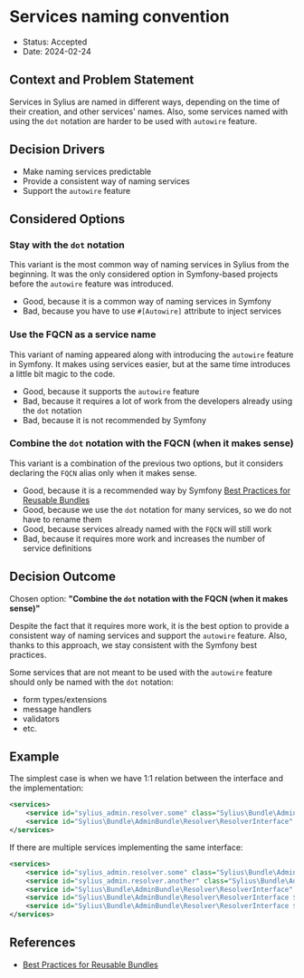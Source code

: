 # Services naming convention

* Status: Accepted
* Date: 2024-02-24

## Context and Problem Statement

Services in Sylius are named in different ways, depending on the time of their creation, and other services' names.
Also, some services named with using the `dot` notation are harder to be used with `autowire` feature.

## Decision Drivers

* Make naming services predictable
* Provide a consistent way of naming services
* Support the `autowire` feature

## Considered Options

### Stay with the `dot` notation

This variant is the most common way of naming services in Sylius from the beginning.
It was the only considered option in Symfony-based projects before the `autowire` feature was introduced.

* Good, because it is a common way of naming services in Symfony
* Bad, because you have to use `#[Autowire]` attribute to inject services

### Use the FQCN as a service name

This variant of naming appeared along with introducing the `autowire` feature in Symfony.
It makes using services easier, but at the same time introduces a little bit magic to the code.

* Good, because it supports the `autowire` feature
* Bad, because it requires a lot of work from the developers already using the `dot` notation
* Bad, because it is not recommended by Symfony

### Combine the `dot` notation with the FQCN (when it makes sense)

This variant is a combination of the previous two options, but it considers declaring the `FQCN` alias only when it makes sense.

* Good, because it is a recommended way by Symfony [Best Practices for Reusable Bundles](https://symfony.com/doc/current/bundles/best_practices.html#services)
* Good, because we use the `dot` notation for many services, so we do not have to rename them
* Good, because services already named with the `FQCN` will still work
* Bad, because it requires more work and increases the number of service definitions

## Decision Outcome

Chosen option: **"Combine the `dot` notation with the FQCN (when it makes sense)"**

Despite the fact that it requires more work, it is the best option to provide a consistent way of naming services and support the `autowire` feature.
Also, thanks to this approach, we stay consistent with the Symfony best practices.

Some services that are not meant to be used with the `autowire` feature should only be named with the `dot` notation:
- form types/extensions
- message handlers
- validators
- etc.

## Example

The simplest case is when we have 1:1 relation between the interface and the implementation:

```xml
<services>
    <service id="sylius_admin.resolver.some" class="Sylius\Bundle\AdminBundle\Resolver\SomeResolver" />
    <service id="Sylius\Bundle\AdminBundle\Resolver\ResolverInterface" alias="sylius_admin.resolver.some" />
</services>
```

If there are multiple services implementing the same interface:

```xml
<services>
    <service id="sylius_admin.resolver.some" class="Sylius\Bundle\AdminBundle\Resolver\SomeResolver" />
    <service id="sylius_admin.resolver.another" class="Sylius\Bundle\AdminBundle\Resolver\AnotherResolver" />
    <service id="Sylius\Bundle\AdminBundle\Resolver\ResolverInterface" alias="sylius_admin.resolver.some" /> <!-- default when the parameter name is different from belows -->
    <service id="Sylius\Bundle\AdminBundle\Resolver\ResolverInterface $someResolver" alias="sylius_admin.resolver.some" /> <!-- added just in case the default one changes -->
    <service id="Sylius\Bundle\AdminBundle\Resolver\ResolverInterface $anotherResolver" alias="sylius_admin.resolver.another" />
</services>
```

## References <!-- optional -->

* [Best Practices for Reusable Bundles](https://symfony.com/doc/current/bundles/best_practices.html#services)
